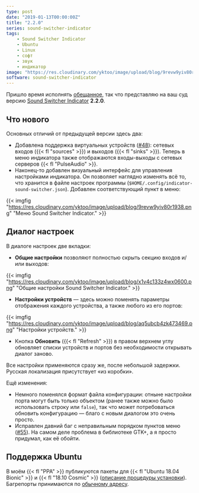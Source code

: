 ```yaml
---
type: post
date: "2019-01-13T00:00:00Z"
title: "2.2.0"
series: sound-switcher-indicator
tags:
    - Sound Switcher Indicator
    - Ubuntu
    - Linux
    - софт
    - звук
    - индикатор
image: "https://res.cloudinary.com/yktoo/image/upload/blog/9revw9yiv80r1938.png"
software: sound-switcher-indicator
---
```


Пришло время исполнять [обещанное](0342), так что представляю на ваш суд версию [Sound Switcher Indicator](/software/sound-switcher-indicator) **2.2.0**.

<!--more-->

## Что нового

Основных отличий от предыдущей версии здесь два:

* Добавлена поддержка виртуальных устройств ([#48](https://github.com/yktoo/indicator-sound-switcher/issues/48)): сетевых входов ({{< fl "sources" >}}) и выходов ({{< fl "sinks" >}}). Теперь в меню индикатора также отображаются входы-выходы с сетевых серверов {{< fl "PulseAudio" >}}.
* Наконец-то добавлен визуальный интерфейс для управления настройками индикатора. Он позволяет наглядно изменять всё то, что хранится в файле настроек программы (`$HOME/.config/indicator-sound-switcher.json`). Добавлен соответствующий пункт в меню:

{{< imgfig "https://res.cloudinary.com/yktoo/image/upload/blog/9revw9yiv80r1938.png" "Меню Sound Switcher Indicator." >}}

## Диалог настроек

В диалоге настроек две вкладки:

* **Общие настройки** позволяют полностью скрыть секцию входов и/или выходов:

{{< imgfig "https://res.cloudinary.com/yktoo/image/upload/blog/x1v4c133z4wx0600.png" "Общие настройки Sound Switcher Indicator." >}}
* **Настройки устройств** — здесь можно поменять параметры отображения каждого устройства, а также любого из его портов:

{{< imgfig "https://res.cloudinary.com/yktoo/image/upload/blog/aq5ubcb4zk473469.png" "Настройки устройств." >}}
* Кнопка **Обновить** ({{< fl "Refresh" >}}) в правом верхнем углу обновляет списки устройств и портов без необходимости открывать диалог заново.

Все настройки применяются сразу же, после небольшой задержки. Русская локализация присутствует «из коробки».

Ещё изменения:

* Немного поменялся формат файла конфигурации: отныне настройки порта могут быть только объектом (ранее также можно было использовать строку или `false`), так что может потребоваться обновить конфигурацию — благо с новым диалогом это очень просто.
* Исправлен давний баг с неправильным порядком пунктов меню ([#55](https://github.com/yktoo/indicator-sound-switcher/issues/55)). На самом деле проблема в библиотеке GTK+, а я просто придумал, как её обойти.

## Поддержка Ubuntu

В моём {{< fl "PPA" >}} публикуются пакеты для {{< fl "Ubuntu 18.04 Bionic" >}} и {{< fl "18.10 Cosmic" >}} ([описание процедуры установки](https://github.com/yktoo/indicator-sound-switcher/blob/master/doc/install.md)). Багрепорты принимаются по [обычному адресу](https://github.com/yktoo/indicator-sound-switcher/issues/).

